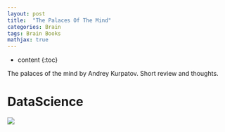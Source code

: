 ```yaml
---
layout: post
title:  "The Palaces Of The Mind"
categories: Brain
tags: Brain Books
mathjax: true
---
```


* content 
{:toc}

The palaces of the mind by Andrey Kurpatov. Short review and thoughts.




# DataScience



![](https://gw.alicdn.com/imgextra/i1/O1CN01WPKEIm1RfFU3WNga3_!!6000000002138-2-tps-233-197.png)

